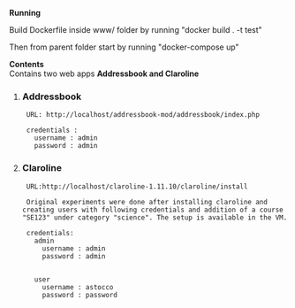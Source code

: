 __Running__

Build Dockerfile inside www/ folder by running "docker build . -t test"

Then from parent folder start by running "docker-compose up" 

__Contents__\
Contains two web apps **Addressbook and Claroline**

1. <h3>Addressbook</h3>

        URL: http://localhost/addressbook-mod/addressbook/index.php
        
        credentials :
          username : admin 
          password : admin

2. <h3>Claroline</h3>

        URL:http://localhost/claroline-1.11.10/claroline/install

        Original experiments were done after installing claroline and creating users with following credentials and addition of a course "SE123" under category "science". The setup is available in the VM.
        
        credentials:
          admin
            username : admin
            password : admin


          user
            username : astocco
            password : password
